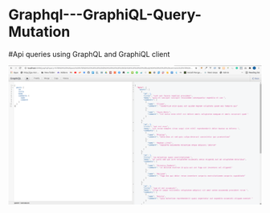 # Graphql---GraphiQL-Query-Mutation
#Api queries using GraphQL and GraphiQL client

![alt text](/images/GraphiQL.png?raw=true "GraphiQL")

